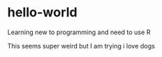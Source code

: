 # hello-world
Learning
new to programming and need to use R

This seems super weird but I am trying
i love dogs
